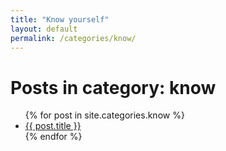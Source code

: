 ```yaml
---
title: "Know yourself"
layout: default
permalink: /categories/know/
---
```


<h1>Posts in category: know</h1>

<ul>
  {% for post in site.categories.know %}
    <li><a href="{{ post.url | relative_url }}">{{ post.title }}</a></li>
  {% endfor %}
</ul>
